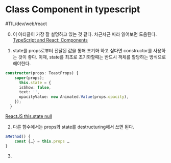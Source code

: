 # Class Component in typescript 
#TIL/dev/web/react

0. 이 아티클이 가장 잘 설명하고 있는 것 같다. 차근차근 따라 읽어보면 도움된다. 
 [TypeScript and React: Components](https://fettblog.eu/typescript-react/components/) 

1. state를 props로부터 전달된 값을 통해 초기화 하고 싶다면  constructor를 사용하는 것이 좋다. 이때, state를 최초로 초기화할때는 반드시 객체를 할당하는 방식으로 해야한다. 

```typescript
constructor(props: ToastProps) {
    super(props);
	  this.state = {
      isShow: false,
      text: '',
      opacityValue: new Animated.Value(props.opacity),
    });
  }
```

 [ReactJS this.state null](https://stackoverflow.com/a/35121888/12330603) 


2. 다른 함수에서는 props와 state를 destructuring해서 쓰면 된다. 
```typescript
aMethod() { 
	const {…} = this.props … 
}
```


3. 